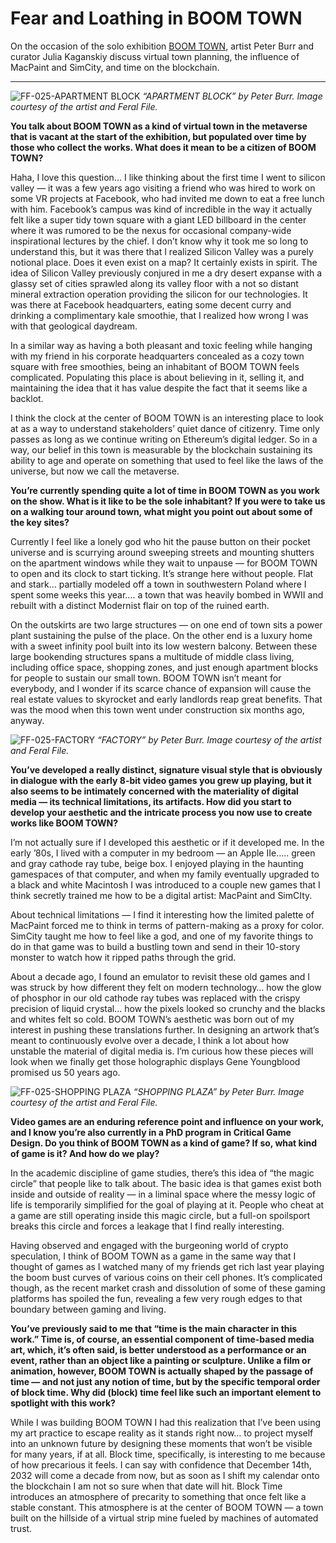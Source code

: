 # Fear and Loathing in BOOM TOWN

On the occasion of the solo exhibition [BOOM TOWN](https://feralfile.com/exhibitions/boom-town-frt), artist Peter Burr and curator Julia Kaganskiy discuss virtual town planning, the influence of MacPaint and SimCity, and time on the blockchain.

---

![FF-025-APARTMENT BLOCK](https://user-images.githubusercontent.com/47554564/206232095-8776147e-4e13-4d87-b87a-fdc9370a27f1.png)
*“APARTMENT BLOCK” by Peter Burr. Image courtesy of the artist and Feral File.*

**You talk about BOOM TOWN as a kind of virtual town in the metaverse that is vacant at the start of the exhibition, but populated over time by those who collect the works. What does it mean to be a citizen of BOOM TOWN?**

Haha, I love this question… I like thinking about the first time I went to silicon valley — it was a few years ago visiting a friend who was hired to work on some VR projects at Facebook, who had invited me down to eat a free lunch with him. Facebook’s campus was kind of incredible in the way it actually felt like a super tidy town square with a giant LED billboard in the center where it was rumored to be the nexus for occasional company-wide inspirational lectures by the chief. I don’t know why it took me so long to understand this, but it was there that I realized Silicon Valley was a purely notional place. Does it even exist on a map? It certainly exists in spirit. The idea of Silicon Valley previously conjured in me a dry desert expanse with a glassy set of cities sprawled along its valley floor with a not so distant mineral extraction operation providing the silicon for our technologies. It was there at Facebook headquarters, eating some decent curry and drinking a complimentary kale smoothie, that I realized how wrong I was with that geological daydream.

In a similar way as having a both pleasant and toxic feeling while hanging with my friend in his corporate headquarters concealed as a cozy town square with free smoothies, being an inhabitant of BOOM TOWN feels complicated. Populating this place is about believing in it, selling it, and maintaining the idea that it has value despite the fact that it seems like a backlot.

I think the clock at the center of BOOM TOWN is an interesting place to look at as a way to understand stakeholders’ quiet dance of citizenry. Time only passes as long as we continue writing on Ethereum’s digital ledger. So in a way, our belief in this town is measurable by the blockchain sustaining its ability to age and operate on something that used to feel like the laws of the universe, but now we call the metaverse.

**You’re currently spending quite a lot of time in BOOM TOWN as you work on the show. What is it like to be the sole inhabitant? If you were to take us on a walking tour around town, what might you point out about some of the key sites?**

Currently I feel like a lonely god who hit the pause button on their pocket universe and is scurrying around sweeping streets and mounting shutters on the apartment windows while they wait to unpause — for BOOM TOWN to open and its clock to start ticking.  It’s strange here without people. Flat and stark… partially modeled off a town in southwestern Poland where I spent some weeks this year…. a town that was heavily bombed in WWII and rebuilt with a distinct Modernist flair on top of the ruined earth.

On the outskirts are two large structures — on one end of town sits a power plant sustaining the pulse of the place. On the other end is a luxury home with a sweet infinity pool built into its low western balcony. Between these large bookending structures spans a multitude of middle class living, including office space, shopping zones, and just enough apartment blocks for people to sustain our small town. BOOM TOWN isn’t meant for everybody, and I wonder if its scarce chance of expansion will cause the real estate values to skyrocket and early landlords reap great benefits. That was the mood when this town went under construction six months ago, anyway.

![FF-025-FACTORY](https://user-images.githubusercontent.com/47554564/206232218-5fdd0c03-4add-4ddd-bb4c-a1ea20182c8a.png)
*“FACTORY” by Peter Burr. Image courtesy of the artist and Feral File.*

**You’ve developed a really distinct, signature visual style that is obviously in dialogue with the early 8-bit video games you grew up playing, but it also seems to be intimately concerned with the materiality of digital media — its technical limitations, its artifacts. How did you start to develop your aesthetic and the intricate process you now use to create works like BOOM TOWN?**

I’m not actually sure if I developed this aesthetic or if it developed me. In the early ’80s, I lived with a computer in my bedroom — an Apple IIe….. green and gray cathode ray tube, beige box. I enjoyed playing in the haunting gamespaces of that computer, and when my family eventually upgraded to a black and white Macintosh I was introduced to a couple new games that I think secretly trained me how to be a digital artist: MacPaint and SimCIty.

About technical limitations — I find it interesting how the limited palette of MacPaint forced me to think in terms of pattern-making as a proxy for color. SimCity taught me how to feel like a god, and one of my favorite things to do in that game was to build a bustling town and send in their 10-story monster to watch how it ripped paths through the grid.

About a decade ago, I found an emulator to revisit these old games and I was struck by how different they felt on modern technology… how the glow of phosphor in our old cathode ray tubes was replaced with the crispy precision of liquid crystal… how the pixels looked so crunchy and the blacks and whites felt so cold. BOOM TOWN’s aesthetic was born out of my interest in pushing these translations further. In designing an artwork that’s meant to continuously evolve over a decade, I think a lot about how unstable the material of digital media is. I’m curious how these pieces will look when we finally get those holographic displays Gene Youngblood promised us 50 years ago.

![FF-025-SHOPPING PLAZA](https://user-images.githubusercontent.com/47554564/206232572-f54e43af-da0e-4ba7-a735-9b9e2fe61d21.png)
*“SHOPPING PLAZA” by Peter Burr. Image courtesy of the artist and Feral File.*

**Video games are an enduring reference point and influence on your work, and I know you’re also currently in a PhD program in Critical Game Design. Do you think of BOOM TOWN as a kind of game? If so, what kind of game is it? And how do we play?**

In the academic discipline of game studies, there’s this idea of “the magic circle” that people like to talk about. The basic idea is that games exist both inside and outside of reality — in a liminal space where the messy logic of life is temporarily simplified for the goal of playing at it. People who cheat at a game are still operating inside this magic circle, but a full-on spoilsport breaks this circle and forces a leakage that I find really interesting.

Having observed and engaged with the burgeoning world of crypto speculation, I think of BOOM TOWN as a game in the same way that I thought of games as I watched many of my friends get rich last year playing the boom bust curves of various coins on their cell phones. It’s complicated though, as the recent market crash and dissolution of some of these gaming platforms has spoiled the fun, revealing a few very rough edges to that boundary between gaming and living.

**You’ve previously said to me that “time is the main character in this work.” Time is, of course, an essential component of time-based media art, which, it’s often said, is better understood as a performance or an event, rather than an object like a painting or sculpture. Unlike a film or animation, however, BOOM TOWN is actually shaped by the passage of time — and not just any notion of time, but by the specific temporal order of block time. Why did (block) time feel like such an important element to spotlight with this work?**

While I was building BOOM TOWN I had this realization that I’ve been using my art practice to escape reality as it stands right now… to project myself into an unknown future by designing these moments that won’t be visible for many years, if at all. Block time, specifically, is interesting to me because of how precarious it feels. I can say with confidence that December 14th, 2032 will come a decade from now, but as soon as I shift my calendar onto the blockchain I am not so sure when that date will hit. Block Time introduces an atmosphere of precarity to something that once felt like a stable constant. This atmosphere is at the center of BOOM TOWN — a town built on the hillside of a virtual strip mine fueled by machines of automated trust.
